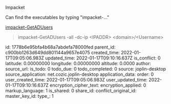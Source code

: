 Impacket

Can find the executables by typing "impacket-..."

<ins>impacket-GetADUsers</ins>

> impacket-GetADUsers -all -dc-ip &lt;IPADDR&gt; &lt;domain&gt;/&lt;Username&gt;

id: 1778b6e95bfa4b68a7abdefa78000fed
parent_id: c900bb1263d649dd801144a9657e4075
created_time: 2022-01-17T09:05:06.983Z
updated_time: 2022-01-17T09:10:16.637Z
is_conflict: 0
latitude: 0.00000000
longitude: 0.00000000
altitude: 0.0000
author: 
source_url: 
is_todo: 0
todo_due: 0
todo_completed: 0
source: joplin-desktop
source_application: net.cozic.joplin-desktop
application_data: 
order: 0
user_created_time: 2022-01-17T09:05:06.983Z
user_updated_time: 2022-01-17T09:10:16.637Z
encryption_cipher_text: 
encryption_applied: 0
markup_language: 1
is_shared: 0
share_id: 
conflict_original_id: 
master_key_id: 
type_: 1